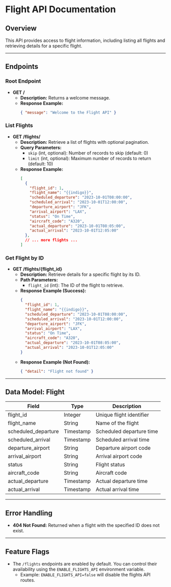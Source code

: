 # Flight API Documentation

## Overview
This API provides access to flight information, including listing all flights and retrieving details for a specific flight.

---

## Endpoints

### Root Endpoint
- **GET /**
  - **Description:** Returns a welcome message.
  - **Response Example:**
    ```json
    { "message": "Welcome to the Flight API" }
    ```

### List Flights
- **GET /flights/**
  - **Description:** Retrieve a list of flights with optional pagination.
  - **Query Parameters:**
    - `skip` (int, optional): Number of records to skip (default: 0)
    - `limit` (int, optional): Maximum number of records to return (default: 10)
  - **Response Example:**
    ```json
    [
      {
        "flight_id": 1,
        "flight_name": "{{indigo}}",
        "scheduled_departure": "2023-10-01T08:00:00",
        "scheduled_arrival": "2023-10-01T12:00:00",
        "departure_airport": "JFK",
        "arrival_airport": "LAX",
        "status": "On Time",
        "aircraft_code": "A320",
        "actual_departure": "2023-10-01T08:05:00",
        "actual_arrival": "2023-10-01T12:05:00"
      },
      // ... more flights ...
    ]
    ```

### Get Flight by ID
- **GET /flights/{flight_id}**
  - **Description:** Retrieve details for a specific flight by its ID.
  - **Path Parameters:**
    - `flight_id` (int): The ID of the flight to retrieve.
  - **Response Example (Success):**
    ```json
    {
      "flight_id": 1,
      "flight_name": "{{indigo}}",
      "scheduled_departure": "2023-10-01T08:00:00",
      "scheduled_arrival": "2023-10-01T12:00:00",
      "departure_airport": "JFK",
      "arrival_airport": "LAX",
      "status": "On Time",
      "aircraft_code": "A320",
      "actual_departure": "2023-10-01T08:05:00",
      "actual_arrival": "2023-10-01T12:05:00"
    }
    ```
  - **Response Example (Not Found):**
    ```json
    { "detail": "Flight not found" }
    ```

---

## Data Model: Flight
| Field                | Type      | Description                |
|----------------------|-----------|----------------------------|
| flight_id            | Integer   | Unique flight identifier   |
| flight_name          | String    | Name of the flight         |
| scheduled_departure  | Timestamp | Scheduled departure time   |
| scheduled_arrival    | Timestamp | Scheduled arrival time     |
| departure_airport    | String    | Departure airport code     |
| arrival_airport      | String    | Arrival airport code       |
| status               | String    | Flight status              |
| aircraft_code        | String    | Aircraft code              |
| actual_departure     | Timestamp | Actual departure time      |
| actual_arrival       | Timestamp | Actual arrival time        |

---

## Error Handling
- **404 Not Found:** Returned when a flight with the specified ID does not exist.

---

## Feature Flags
- The `/flights` endpoints are enabled by default. You can control their availability using the `ENABLE_FLIGHTS_API` environment variable.
  - Example: `ENABLE_FLIGHTS_API=false` will disable the flights API routes.